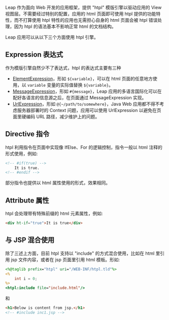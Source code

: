 Leap 作为面向 Web 开发的应用框架，提供 "htpl" 模版引擎以驱动应用的 View 视图层。不需要经过特别的配置，应用的 html 页面即可使用 htpl 提供的功能特性，而不打算使用 htpl 特性的应用也无需担心自身的 html 页面会被 htpl 错误处理，因为 htpl 的语法基本不影响正常 html 的文档结构。

Leap 应用可以从以下三个方面使用 htpl 引擎。

## Expression 表达式

作为模版引擎自然少不了表达式，htpl 的表达式主要有三种

* [ElementExpression](expression.md#elementexpression)，形如 `${variable}`，可以在 html 页面的任意地方使用，以 `variable` 变量的实际值替换 `${variable}`。 
* [MessageExpression](expression.md#messageexpression)，形如 `#{message}`，Leap 应用的多语言国际化可以在配好各语言的信息源之后，在页面通过 MessageExpression 实现。 
* [UrlExpression](expression.md#urlexpression)，形如 `@{~/path/to/somewhere}`，Java Web 应用都不得不考虑服务器部署时的 Context 问题，应用可以使用 UrlExpression 以避免在页面里硬编码 URL 路径，减少维护上的问题。

## Directive 指令

htpl 利用指令在页面中实现像 IfElse、For 的逻辑控制，指令一般以 html 注释的形式使用，例如:

```html
<!-- #if(true) -->
    It is true.
<!-- #endif -->
```

部分指令也提供以 html 属性使用的形式，效果相同。

## Attribute 属性

htpl 会处理带有特殊前缀的 html 元素属性，例如:

```html
<div ht-if="true">It is true</div>
```

## 与 JSP 混合使用

除了三述上方面，目前 htpl 支持以 "include" 的方式混合使用，比如在 html 里引用 jsp 文件内容，或者在 jsp 页面里引用 html 模板。形如:

```jsp
<%@taglib prefix="htpl" uri="/WEB-INF/htpl.tld"%>
<%
    int i = 0;
%>
<htpl:include file="include.html"/>
```

和

```html
<h1>Below is content from jsp.</h1>
<!-- #include inc1.jsp -->
```